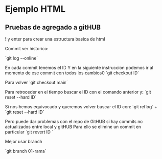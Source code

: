 # Ejemplo HTML
## Pruebas de agregado a gitHUB

! y enter para crear una estructura basica de html


Commit ver historico:


´git log --online´

En cada commit tenemos el ID
Y en la siguiente instruccion podemos ir al momento de ese commit con todos los cambios0
´git checkout ID´

Para volver 
´git checkout main´


Para retroceder en el tiempo buscar el ID con el comando anterior y:
´git reset --hard ID´

Si nos hemos equivocado y queremos volver buscar el ID con:
´git reflog´ + ´git reset --hard ID´


Pero puede dar problemas con el repo de GitHUB si hay commits no actualizados entre local y gitHUB
Para ello se elimine un commit en particular 
´git revert ID ´


Mejor usar branch

´git branch 01-rama´
